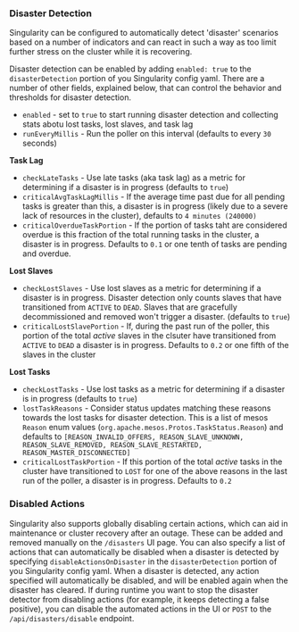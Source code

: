 ### Disaster Detection

Singularity can be configured to automatically detect 'disaster' scenarios based on a number of indicators and can react in such a way as too limit further stress on the cluster while it is recovering.

Disaster detection can be enabled by adding `enabled: true` to the `disasterDetection` portion of you Singularity config yaml. There are a number of other fields, explained below, that can control the behavior and thresholds for disaster detection.

- `enabled` - set to `true` to start running disaster detection and collecting stats abotu lost tasks, lost slaves, and task lag
- `runEveryMillis` - Run the poller on this interval (defaults to every `30` seconds)

**Task Lag**
- `checkLateTasks` - Use late tasks (aka task lag) as a metric for determining if a disaster is in progress (defaults to `true`)
- `criticalAvgTaskLagMillis` - If the average time past due for all pending tasks is greater than this, a disaster is in progress (likely due to a severe lack of resources in the cluster), defaults to `4 minutes (240000)`
- `criticalOverdueTaskPortion` - If the portion of tasks taht are considered overdue is this fraction of the total running tasks in the cluster, a disaster is in progress. Defaults to `0.1` or one tenth of tasks are pending and overdue.

**Lost Slaves**
- `checkLostSlaves` - Use lost slaves as a metric for determining if a disaster is in progress. Disaster detection only counts slaves that have transitioned from `ACTIVE` to `DEAD`. Slaves that are gracefully decommissioned and removed won't trigger a disaster. (defaults to `true`)
- `criticalLostSlavePortion` - If, during the past run of the poller, this portion of the total _active_ slaves in the clsuter have transitioned from `ACTIVE` to `DEAD` a disaster is in progress. Defaults to `0.2` or one fifth of the slaves in the cluster

**Lost Tasks**
- `checkLostTasks` - Use lost tasks as a metric for determining if a disaster is in progress (defaults to `true`)
- `lostTaskReasons` - Consider status updates matching these reasons towards the lost tasks for disaster detection. This is a list of mesos `Reason` enum values (`org.apache.mesos.Protos.TaskStatus.Reason`) and defaults to `[REASON_INVALID_OFFERS, REASON_SLAVE_UNKNOWN, REASON_SLAVE_REMOVED, REASON_SLAVE_RESTARTED, REASON_MASTER_DISCONNECTED]`
- `criticalLostTaskPortion` - If this portion of the total _active_ tasks in the cluster have transitioned to `LOST` for one of the above reasons in the last run of the poller, a disaster is in progress. Defaults to `0.2`

### Disabled Actions

Singularity also supports globally disabling certain actions, which can aid in maintenance or cluster recovery after an outage. These can be added and removed manually on the `/disasters` UI page. You can also specify a list of actions that can automatically be disabled when a disaster is detected by specifying `disableActionsOnDisaster` in the `disasterDetection` portion of you Singularity config yaml. When a disaster is detected, any action specified will automatically be disabled, and will be enabled again when the disaster has cleared. If during runtime you want to stop the disaster detector from disabling actions (for example, it keeps detecting a false positive), you can disable the automated actions in the UI or `POST` to the `/api/disasters/disable` endpoint.